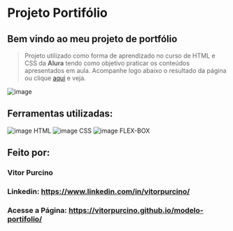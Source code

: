 # Projeto Portifólio
## Bem vindo ao meu projeto de portfólio
>Projeto utilizado como forma de aprendizado 
>no curso de HTML e CSS da **Alura**
>tendo como objetivo praticar os 
>conteúdos apresentados em aula.
>Acompanhe logo abaixo o resultado da página ou clique [aqui](https://vitorpurcino.github.io/modelo-portifolio/) e veja.

![image](https://user-images.githubusercontent.com/77756047/211304452-220fedf0-f91b-490f-8a65-a60ce860bc5c.png)

## Ferramentas utilizadas:
![image](https://img.icons8.com/?size=100&id=20909&format=png&color=000000) HTML
![image](https://img.icons8.com/?size=100&id=21278&format=png&color=000000) CSS 
![image](https://img.icons8.com/?size=100&id=X3mJIkrnoanC&format=png&color=000000) FLEX-BOX

## Feito por:

### Vitor Purcino

### Linkedin: https://www.linkedin.com/in/vitorpurcino/
### Acesse a Página: https://vitorpurcino.github.io/modelo-portifolio/
